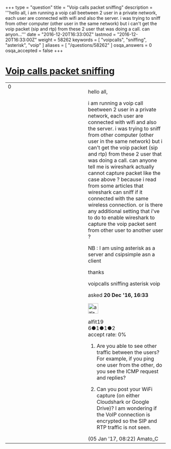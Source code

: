 +++
type = "question"
title = "Voip calls packet sniffing"
description = '''hello all, i am running a voip call beetween 2 user in a private network, each user are connected with wifi and also the server. i was trying to sniff from other computer (other user in the same network) but i can&#x27;t get the voip packet (sip and rtp) from these 2 user that was doing a call. can anyon...'''
date = "2016-12-20T16:33:00Z"
lastmod = "2016-12-20T16:33:00Z"
weight = 58262
keywords = [ "voipcalls", "sniffing", "asterisk", "voip" ]
aliases = [ "/questions/58262" ]
osqa_answers = 0
osqa_accepted = false
+++

<div class="headNormal">

# [Voip calls packet sniffing](/questions/58262/voip-calls-packet-sniffing)

</div>

<div id="main-body">

<div id="askform">

<table id="question-table" style="width:100%;"><colgroup><col style="width: 50%" /><col style="width: 50%" /></colgroup><tbody><tr class="odd"><td style="width: 30px; vertical-align: top"><div class="vote-buttons"><div id="post-58262-score" class="post-score" title="current number of votes">0</div><div id="favorite-count" class="favorite-count"></div></div></td><td><div id="item-right"><div class="question-body"><p>hello all,</p><p>i am running a voip call beetween 2 user in a private network, each user are connected with wifi and also the server. i was trying to sniff from other computer (other user in the same network) but i can't get the voip packet (sip and rtp) from these 2 user that was doing a call. can anyone tell me is wireshark actually cannot capture packet like the case above ? because i read from some articles that wireshark can sniff if it connected with the same wireless connection. or is there any additional setting that i've to do to enable wireshark to capture the voip packet sent from other user to another user ?</p><p>NB : I am using asterisk as a server and csipsimple asn a client</p><p>thanks</p></div><div id="question-tags" class="tags-container tags">voipcalls sniffing asterisk voip</div><div id="question-controls" class="post-controls"></div><div class="post-update-info-container"><div class="post-update-info post-update-info-user"><p>asked <strong>20 Dec '16, 16:33</strong></p><img src="https://secure.gravatar.com/avatar/5908f368e76b623cf9ba633022d7cf69?s=32&amp;d=identicon&amp;r=g" class="gravatar" width="32" height="32" alt="alfit19&#39;s gravatar image" /><p>alfit19<br />
<span class="score" title="6 reputation points">6</span><span title="1 badges"><span class="badge1">●</span><span class="badgecount">1</span></span><span title="1 badges"><span class="silver">●</span><span class="badgecount">1</span></span><span title="2 badges"><span class="bronze">●</span><span class="badgecount">2</span></span><br />
<span class="accept_rate" title="Rate of the user&#39;s accepted answers">accept rate:</span> <span title="alfit19 has no accepted answers">0%</span></p></div></div><div id="comments-container-58262" class="comments-container"><span id="58538"></span><div id="comment-58538" class="comment"><div id="post-58538-score" class="comment-score"></div><div class="comment-text"><ol><li><p>Are you able to see other traffic between the users? For example, if you ping one user from the other, do you see the ICMP request and replies?</p></li><li><p>Can you post your WiFi capture (on either Cloudshark or Google Drive)? I am wondering if the VoIP connection is encrypted so the SIP and RTP traffic is not seen.</p></li></ol></div><div id="comment-58538-info" class="comment-info"><span class="comment-age">(05 Jan '17, 08:22)</span> Amato_C</div></div></div><div id="comment-tools-58262" class="comment-tools"></div><div class="clear"></div><div id="comment-58262-form-container" class="comment-form-container"></div><div class="clear"></div></div></td></tr></tbody></table>

</div>

</div>

